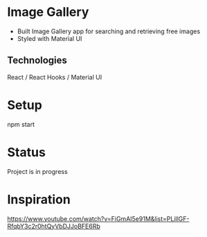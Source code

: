 # Image Gallery
- Built Image Gallery app for searching and retrieving free images
- Styled with Material UI

## Technologies
React / React Hooks / Material UI

# Setup
npm start

# Status
Project is in progress

# Inspiration
https://www.youtube.com/watch?v=FiGmAI5e91M&list=PLillGF-RfqbY3c2r0htQyVbDJJoBFE6Rb
